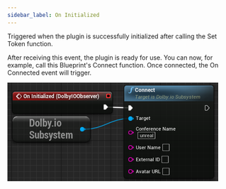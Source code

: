 ```yaml
---
sidebar_label: On Initialized
---
```

Triggered when the plugin is successfully initialized after calling the Set Token function.

After receiving this event, the plugin is ready for use. You can now, for example, call this Blueprint's Connect function. Once connected, the On Connected event will trigger.

![Sample](../../../static/img/on_initialized.PNG)